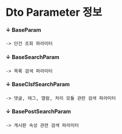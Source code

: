 # Dto Parameter 정보

#### ↓ BaseParam
    -> 단건 조회 파라미터
    
#### ↓ BaseSearchParam
    -> 목록 검색 파라미터

#### ↓ BaseClsfSearchParam
    -> 댓글, 태그, 열람, 처리 모듈 관련 검색 파라미터

#### ↓ BasePostSearchParam
    -> 게시판 속성 관련 검색 파라미터

